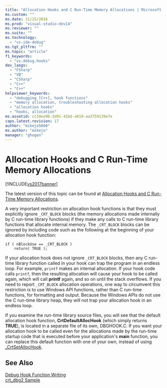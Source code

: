 ```yaml
---
title: "Allocation Hooks and C Run-Time Memory Allocations | Microsoft Docs"
ms.custom: ""
ms.date: 11/15/2016
ms.prod: "visual-studio-dev14"
ms.reviewer: ""
ms.suite: ""
ms.technology: 
  - "vs-ide-debug"
ms.tgt_pltfrm: ""
ms.topic: "article"
f1_keywords: 
  - "vs.debug.hooks"
dev_langs: 
  - "FSharp"
  - "VB"
  - "CSharp"
  - "C++"
  - "C++"
helpviewer_keywords: 
  - "debugging [C++], hook functions"
  - "memory allocation, troubleshooting allocation hooks"
  - "allocation hooks"
  - "hooks, allocation"
ms.assetid: cc34ee96-3d91-41bd-a019-aa3759139e7e
caps.latest.revision: 17
author: "mikejo5000"
ms.author: "mikejo"
manager: "ghogen"
---
```

# Allocation Hooks and C Run-Time Memory Allocations
[!INCLUDE[vs2017banner](../includes/vs2017banner.md)]

The latest version of this topic can be found at [Allocation Hooks and C Run-Time Memory Allocations](https://docs.microsoft.com/visualstudio/debugger/allocation-hooks-and-c-run-time-memory-allocations).  
  
A very important restriction on allocation hook functions is that they must explicitly ignore `_CRT_BLOCK` blocks (the memory allocations made internally by C run-time library functions) if they make any calls to C run-time library functions that allocate internal memory. The `_CRT_BLOCK` blocks can be ignored by including code such as the following at the beginning of your allocation hook function:  
  
```  
if ( nBlockUse == _CRT_BLOCK )  
    return( TRUE );  
```  
  
 If your allocation hook does not ignore `_CRT_BLOCK` blocks, then any C run-time library function called in your hook can trap the program in an endless loop. For example, `printf` makes an internal allocation. If your hook code calls `printf`, then the resulting allocation will cause your hook to be called again, which will call **printf** again, and so on until the stack overflows. If you need to report `_CRT_BLOCK` allocation operations, one way to circumvent this restriction is to use Windows API functions, rather than C run-time functions, for formatting and output. Because the Windows APIs do not use the C run-time library heap, they will not trap your allocation hook in an endless loop.  
  
 If you examine the run-time library source files, you will see that the default allocation hook function, **CrtDefaultAllocHook** (which simply returns **TRUE**), is located in a separate file of its own, DBGHOOK.C. If you want your allocation hook to be called even for the allocations made by the run-time startup code that is executed before your application's **main** function, you can replace this default function with one of your own, instead of using [_CrtSetAllocHook](http://msdn.microsoft.com/library/405df37b-2fd1-42c8-83bc-90887f17f29d).  
  
## See Also  
 [Debug Hook Function Writing](../debugger/debug-hook-function-writing.md)   
 [crt_dbg2 Sample](http://msdn.microsoft.com/en-us/21e1346a-6a17-4f57-b275-c76813089167)



